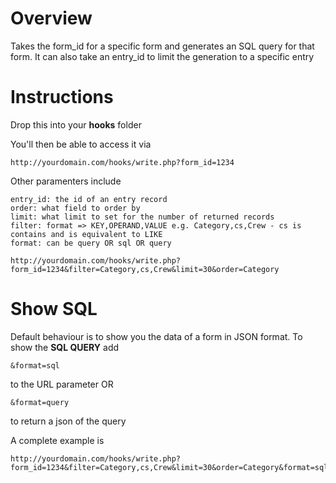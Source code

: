 # Overview
Takes the form_id for a specific form and generates an SQL query for that form. It can also take an entry_id to limit the generation to a specific entry

# Instructions

Drop this into your **hooks** folder

You'll then be able to access it via

    http://yourdomain.com/hooks/write.php?form_id=1234

Other paramenters include

    entry_id: the id of an entry record
    order: what field to order by
    limit: what limit to set for the number of returned records
    filter: format => KEY,OPERAND,VALUE e.g. Category,cs,Crew - cs is contains and is equivalent to LIKE
    format: can be query OR sql OR query
    
    http://yourdomain.com/hooks/write.php?form_id=1234&filter=Category,cs,Crew&limit=30&order=Category
    
# Show SQL 
Default behaviour is to show you the data of a form in JSON format. To show the **SQL QUERY** add 

    &format=sql 

to the URL parameter OR

    &format=query
    
to return a json of the query

A complete example is 

    http://yourdomain.com/hooks/write.php?form_id=1234&filter=Category,cs,Crew&limit=30&order=Category&format=sql


    